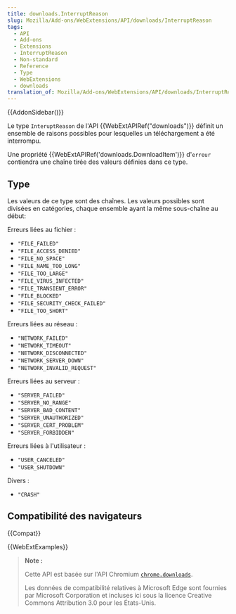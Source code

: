 ```yaml
---
title: downloads.InterruptReason
slug: Mozilla/Add-ons/WebExtensions/API/downloads/InterruptReason
tags:
  - API
  - Add-ons
  - Extensions
  - InterruptReason
  - Non-standard
  - Reference
  - Type
  - WebExtensions
  - downloads
translation_of: Mozilla/Add-ons/WebExtensions/API/downloads/InterruptReason
---
```


{{AddonSidebar()}}

Le type `InteruptReason` de l'API {{WebExtAPIRef("downloads")}} définit un ensemble de raisons possibles pour lesquelles un téléchargement a été interrompu.

Une propriété {{WebExtAPIRef('downloads.DownloadItem')}} d'`erreur` contiendra une chaîne tirée des valeurs définies dans ce type.

## Type

Les valeurs de ce type sont des chaînes. Les valeurs possibles sont divisées en catégories, chaque ensemble ayant la même sous-chaîne au début:

Erreurs liées au fichier :

- `"FILE_FAILED"`
- `"FILE_ACCESS_DENIED"`
- `"FILE_NO_SPACE"`
- `"FILE_NAME_TOO_LONG"`
- `"FILE_TOO_LARGE"`
- `"FILE_VIRUS_INFECTED"`
- `"FILE_TRANSIENT_ERROR"`
- `"FILE_BLOCKED"`
- `"FILE_SECURITY_CHECK_FAILED"`
- `"FILE_TOO_SHORT"`

Erreurs liées au réseau :

- `"NETWORK_FAILED"`
- `"NETWORK_TIMEOUT"`
- `"NETWORK_DISCONNECTED"`
- `"NETWORK_SERVER_DOWN"`
- `"NETWORK_INVALID_REQUEST"`

Erreurs liées au serveur :

- `"SERVER_FAILED"`
- `"SERVER_NO_RANGE"`
- `"SERVER_BAD_CONTENT"`
- `"SERVER_UNAUTHORIZED"`
- `"SERVER_CERT_PROBLEM"`
- `"SERVER_FORBIDDEN"`

Erreurs liées à l'utilisateur :

- `"USER_CANCELED"`
- `"USER_SHUTDOWN"`

Divers :

- `"CRASH"`

## Compatibilité des navigateurs

{{Compat}}

{{WebExtExamples}}

> **Note :**
>
> Cette API est basée sur l'API Chromium [`chrome.downloads`](https://developer.chrome.com/extensions/downloads).
>
> Les données de compatibilité relatives à Microsoft Edge sont fournies par Microsoft Corporation et incluses ici sous la licence Creative Commons Attribution 3.0 pour les États-Unis.

<!--
// Copyright 2015 The Chromium Authors. All rights reserved.
//
// Redistribution and use in source and binary forms, with or without
// modification, are permitted provided that the following conditions are
// met:
//
//    * Redistributions of source code must retain the above copyright
// notice, this list of conditions and the following disclaimer.
//    * Redistributions in binary form must reproduce the above
// copyright notice, this list of conditions and the following disclaimer
// in the documentation and/or other materials provided with the
// distribution.
//    * Neither the name of Google Inc. nor the names of its
// contributors may be used to endorse or promote products derived from
// this software without specific prior written permission.
//
// THIS SOFTWARE IS PROVIDED BY THE COPYRIGHT HOLDERS AND CONTRIBUTORS
// "AS IS" AND ANY EXPRESS OR IMPLIED WARRANTIES, INCLUDING, BUT NOT
// LIMITED TO, THE IMPLIED WARRANTIES OF MERCHANTABILITY AND FITNESS FOR
// A PARTICULAR PURPOSE ARE DISCLAIMED. IN NO EVENT SHALL THE COPYRIGHT
// OWNER OR CONTRIBUTORS BE LIABLE FOR ANY DIRECT, INDIRECT, INCIDENTAL,
// SPECIAL, EXEMPLARY, OR CONSEQUENTIAL DAMAGES (INCLUDING, BUT NOT
// LIMITED TO, PROCUREMENT OF SUBSTITUTE GOODS OR SERVICES; LOSS OF USE,
// DATA, OR PROFITS; OR BUSINESS INTERRUPTION) HOWEVER CAUSED AND ON ANY
// THEORY OF LIABILITY, WHETHER IN CONTRACT, STRICT LIABILITY, OR TORT
// (INCLUDING NEGLIGENCE OR OTHERWISE) ARISING IN ANY WAY OUT OF THE USE
// OF THIS SOFTWARE, EVEN IF ADVISED OF THE POSSIBILITY OF SUCH DAMAGE.
-->

